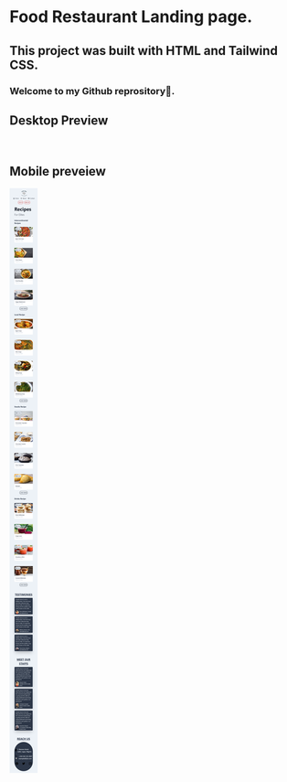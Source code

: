 # Food Restaurant Landing page.

## This project was built with HTML and Tailwind CSS.

### Welcome to my Github reprository👋.

## Desktop Preview
<img scr="img/desktop-preview.png" />

## Mobile preveiew
<img src="img/mobile-preview.png" />
